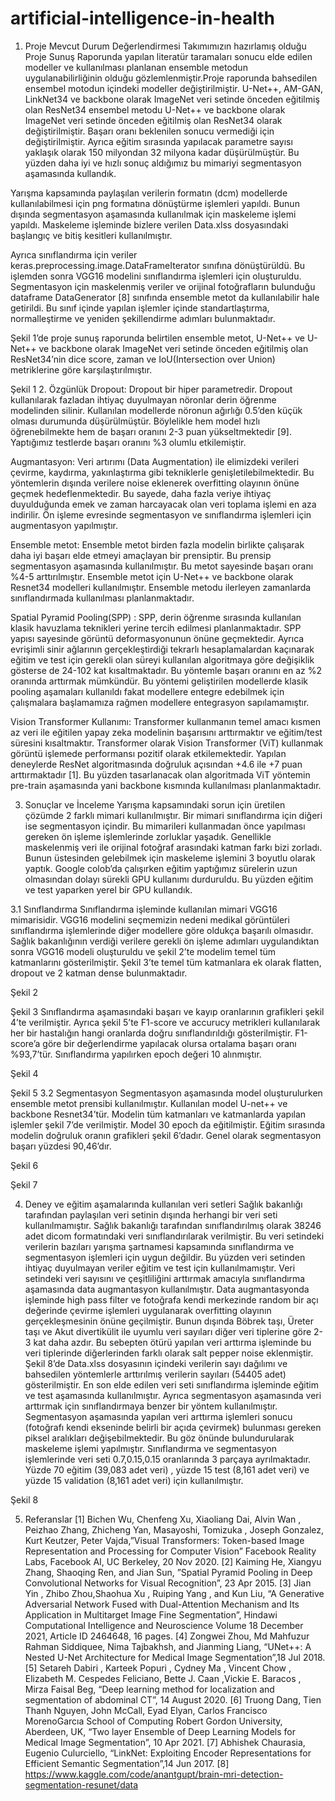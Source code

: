 # artificial-intelligence-in-health
1.	Proje Mevcut Durum Değerlendirmesi
Takımımızın hazırlamış olduğu Proje Sunuş Raporunda yapılan literatür taramaları sonucu elde edilen modeller ve kullanılması planlanan ensemble metodun uygulanabilirliğinin olduğu gözlemlenmiştir.Proje raporunda bahsedilen ensembel motodun içindeki modeller değiştirilmiştir. U-Net++, AM-GAN, LinkNet34 ve backbone olarak ImageNet veri setinde önceden eğitilmiş olan ResNet34 ensembel metodu U-Net++ ve backbone olarak ImageNet veri setinde önceden eğitilmiş olan ResNet34 olarak değiştirilmiştir. Başarı oranı beklenilen sonucu vermediği için değiştirilmiştir. Ayrıca eğitim sırasında yapılacak parametre sayısı yaklaşık olarak 150 milyondan 32 milyona kadar düşürülmüştür. Bu yüzden daha iyi ve hızlı sonuç aldığımız bu mimariyi segmentasyon aşamasında kullandık.

Yarışma kapsamında paylaşılan verilerin formatın (dcm) modellerde kullanılabilmesi için png formatına dönüştürme işlemleri yapıldı. Bunun dışında segmentasyon aşamasında kullanılmak için maskeleme işlemi yapıldı. Maskeleme işleminde bizlere verilen Data.xlss dosyasındaki başlangıç ve bitiş kesitleri kullanılmıştır.

Ayrıca sınıflandırma için veriler keras.preprocessing.image.DataFrameIterator sınıfına dönüştürüldü. Bu işlemden sonra VGG16 modelini sınıflandırma işlemleri için oluşturuldu.
Segmentasyon için maskelenmiş veriler ve orijinal fotoğrafların bulunduğu dataframe DataGenerator [8] sınıfında ensemble metot da kullanılabilir hale getirildi. Bu sınıf içinde yapılan işlemler içinde standartlaştırma, normalleştirme ve yeniden şekillendirme adımları bulunmaktadır.

Şekil 1’de proje sunuş raporunda belirtilen ensemble metot, U-Net++ ve U-Net++ ve backbone olarak ImageNet veri setinde önceden eğitilmiş olan ResNet34’nin dice score, zaman ve IoU(Intersection over Union) metriklerine göre karşılaştırılmıştır.
 
Şekil 1
2.	Özgünlük
Dropout: Dropout bir hiper parametredir. Dropout kullanılarak fazladan ihtiyaç duyulmayan nöronlar derin öğrenme modelinden silinir. Kullanılan modellerde nöronun ağırlığı 0.5’den küçük olması durumunda düşürülmüştür. Böylelikle hem model hızlı öğrenebilmekte hem de başarı oranını 2-3 puan yükseltmektedir [9]. Yaptığımız testlerde başarı oranını %3 olumlu etkilemiştir.

Augmantasyon: Veri artırımı (Data Augmentation) ile elimizdeki verileri çevirme, kaydırma, yakınlaştırma gibi tekniklerle genişletilebilmektedir. Bu yöntemlerin dışında verilere noise eklenerek overfitting olayının önüne geçmek hedeflenmektedir. Bu sayede, daha fazla veriye ihtiyaç duyulduğunda emek ve zaman harcayacak olan veri toplama işlemi en aza indirilir. Ön işleme evresinde segmentasyon ve sınıflandırma işlemleri için augmentasyon yapılmıştır.
 
Ensemble metot: Ensemble metot birden fazla modelin birlikte çalışarak daha iyi başarı elde etmeyi amaçlayan bir prensiptir. Bu prensip segmentasyon aşamasında kullanılmıştır. Bu metot sayesinde başarı oranı %4-5 arttırılmıştır. Ensemble metot için U-Net++ ve backbone olarak Resnet34 modelleri kullanılmıştır. Ensemble metodu ilerleyen zamanlarda sınıflandırmada kullanılması planlanmaktadır.

Spatial Pyramid Pooling(SPP) : SPP, derin öğrenme sırasında kullanılan klasik havuzlama teknikleri yerine tercih edilmesi planlanmaktadır. SPP yapısı sayesinde görüntü deformasyonunun önüne geçmektedir. Ayrıca evrişimli sinir ağlarının gerçekleştirdiği tekrarlı hesaplamalardan kaçınarak eğitim ve test için gerekli olan süreyi kullanılan algoritmaya göre değişiklik gösterse de 24-102 kat kısaltmaktadır. Bu yöntemle başarı oranını en az %2 oranında arttırmak mümkündür. Bu yöntemi geliştirilen modellerde klasik pooling aşamaları kullanıldı fakat modellere entegre edebilmek için çalışmalara başlamamıza rağmen modellere entegrasyon sapılamamıştır.

Vision Transformer Kullanımı: Transformer kullanmanın temel amacı kısmen az veri ile eğitilen yapay zeka modelinin başarısını arttırmaktır ve eğitim/test süresini kısaltmaktır. Transformer olarak Vision Transformer (ViT) kullanmak görüntü işlemede performansı pozitif olarak etkilemektedir. Yapılan deneylerde ResNet algoritmasında doğruluk açısından +4.6 ile
+7 puan arttırmaktadır [1]. Bu yüzden tasarlanacak olan algoritmada ViT yöntemin pre-train aşamasında yani backbone kısmında kullanılması planlanmaktadır.

3.	Sonuçlar ve İnceleme
Yarışma kapsamındaki sorun için üretilen çözümde 2 farklı mimari kullanılmıştır. Bir mimari sınıflandırma için diğeri ise segmentasyon içindir. Bu mimarileri kullanmadan önce yapılması gereken ön işleme işlemlerinde zorluklar yaşadık. Genellikle maskelenmiş veri ile orijinal fotoğraf arasındaki katman farkı bizi zorladı. Bunun üstesinden gelebilmek için maskeleme işlemini 3 boyutlu olarak yaptık. Google colob’da çalışırken eğitim yaptığımız sürelerin uzun olmasından dolayı sürekli GPU kullanımı durduruldu. Bu yüzden eğitim ve test yaparken yerel bir GPU kullandık.

3.1	Sınıflandırma
Sınıflandırma işleminde kullanılan mimari VGG16 mimarisidir. VGG16 modelini seçmemizin nedeni medikal görüntüleri sınıflandırma işlemlerinde diğer modellere göre oldukça başarılı olmasıdır. Sağlık bakanlığının verdiği verilere gerekli ön işleme adımları uygulandıktan sonra VGG16 modeli oluşturuldu ve şekil 2’te modelim temel tüm katmanlarını gösterilmiştir. Şekil 3’te temel tüm katmanlara ek olarak flatten, dropout ve 2 katman dense bulunmaktadır.
 

 

Şekil 2
 

 
Şekil 3
Sınıflandırma aşamasındaki başarı ve kayıp oranlarının grafikleri şekil 4’te verilmiştir.
Ayrıca şekil 5’te F1-score ve accurucy metrikleri kullanılarak her bir hastalığın hangi oranlarda doğru sınıflandırıldığı gösterilmiştir. F1-score’a göre bir değerlendirme yapılacak olursa ortalama başarı oranı %93,7’tür. Sınıflandırma yapılırken epoch değeri 10 alınmıştır.
 
Şekil 4
 








Şekil 5
3.2	Segmentasyon
Segmentasyon aşamasında model oluşturulurken ensemble metot prensibi
kullanılmıştır. Kullanılan model U-net++ ve backbone Resnet34’tür. Modelin tüm katmanları ve katmanlarda yapılan işlemler şekil 7’de verilmiştir. Model 30 epoch da eğitilmiştir. Eğitim sırasında modelin doğruluk oranın grafikleri şekil 6’dadır. Genel olarak segmentasyon başarı yüzdesi 90,46’dır.
 
Şekil 6
 

 

 

Şekil 7
 
4.	Deney ve eğitim aşamalarında kullanılan veri setleri
Sağlık bakanlığı tarafından paylaşılan veri setinin dışında herhangi bir veri seti kullanılmamıştır. Sağlık bakanlığı tarafından sınıflandırılmış olarak 38246 adet dicom formatındaki veri sınıflandırılarak verilmiştir. Bu veri setindeki verilerin bazıları yarışma şartnamesi kapsamında sınıflandırma ve segmentasyon işlemleri için uygun değildir. Bu yüzden veri setinden ihtiyaç duyulmayan veriler eğitim ve test için kullanılmamıştır. Veri setindeki veri sayısını ve çeşitliliğini arttırmak amacıyla sınıflandırma aşamasında data augmantasyon kullanılmıştır. Data augmantasyonda işleminde high pass filter ve fotoğrafa kendi merkezinde random bir açı değerinde çevirme işlemleri uygulanarak overfitting olayının gerçekleşmesinin önüne geçilmiştir. Bunun dışında Böbrek taşı, Üreter taşı ve Akut divertikülit ile uyumlu veri sayıları diğer veri tiplerine göre 2-3 kat daha azdır. Bu sebepten ötürü yapılan veri arttırma işleminde bu veri tiplerinde diğerlerinden farklı olarak salt pepper noise eklenmiştir. Şekil 8’de Data.xlss dosyasının içindeki verilerin sayı dağılımı ve bahsedilen yöntemlerle arttırılmış verilerin sayıları (54405 adet) gösterilmiştir. En son elde edilen veri seti sınıflandırma işleminde eğitim ve test aşamasında kullanılmıştır. Ayrıca segmentasyon aşamasında veri arttırmak için sınıflandırmaya benzer bir yöntem kullanılmıştır. Segmentasyon aşamasında yapılan veri arttırma işlemleri sonucu (fotoğrafı kendi ekseninde belirli bir açıda çevirmek) bulunması gereken piksel aralıkları değişebilmektedir. Bu göz önünde bulundurularak maskeleme işlemi yapılmıştır. Sınıflandırma ve segmentasyon işlemlerinde veri seti 0.7,0.15,0.15 oranlarında 3 parçaya ayrılmaktadır. Yüzde 70 eğitim (39,083 adet veri) , yüzde 15 test (8,161 adet veri) ve yüzde 15 validation (8,161 adet veri) için kullanılmıştır.

Şekil 8
 
5.	Referanslar
[1]	Bichen Wu, Chenfeng Xu, Xiaoliang Dai, Alvin Wan , Peizhao Zhang, Zhicheng Yan, Masayoshi, Tomizuka , Joseph Gonzalez, Kurt Keutzer, Peter Vajda,”Visual Transformers: Token-based Image Representation and Processing for Computer Vision” Facebook Reality Labs, Facebook AI, UC Berkeley, 20 Nov 2020.
[2]	Kaiming He, Xiangyu Zhang, Shaoqing Ren, and Jian Sun, ”Spatial Pyramid Pooling in Deep Convolutional Networks for Visual Recognition”, 23 Apr 2015.
[3]	Jian Yin , Zhibo Zhou,Shaohua Xu , Ruiping Yang , and Kun Liu, “A Generative Adversarial Network Fused with Dual-Attention Mechanism and Its Application in Multitarget Image Fine Segmentation”, Hindawi Computational Intelligence and Neuroscience Volume 18 December 2021, Article ID 2464648, 16 pages.
[4]	Zongwei Zhou, Md Mahfuzur Rahman Siddiquee, Nima Tajbakhsh, and Jianming Liang, “UNet++: A Nested U-Net Architecture for Medical Image Segmentation”,18 Jul 2018.
[5]	Setareh Dabiri , Karteek Popuri , Cydney Ma , Vincent Chow , Elizabeth M. Cespedes Feliciano, Bette J. Caan ,Vickie E. Baracos , Mirza Faisal Beg, “Deep learning method for localization and segmentation of abdominal CT”, 14 August 2020.
[6]	Truong Dang, Tien Thanh Nguyen, John McCall, Eyad Elyan, Carlos Francisco MorenoGarcıa School of Computing Robert Gordon University, Aberdeen, UK, “Two layer Ensemble of Deep Learning Models for Medical Image Segmentation”, 10 Apr 2021.
[7]	Abhishek Chaurasia, Eugenio Culurciello, “LinkNet: Exploiting Encoder Representations for Efficient Semantic Segmentation”,14 Jun 2017.
[8]	https://www.kaggle.com/code/anantgupt/brain-mri-detection-segmentation-resunet/data
